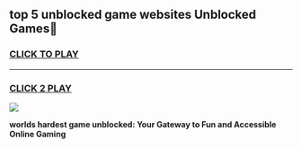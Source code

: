 
## top 5 unblocked game websites Unblocked Games👋
<h3>
<a href="https://premium.freeplayer.one?title=top_5_unblocked_game_websites&ref=16F">CLICK TO PLAY</a></h3>
<hr>

<h3>
<a href="https://premium.freeplayer.one?title=top_5_unblocked_game_websites&ref=16F">CLICK 2 PLAY</a>
  
</h3>

<a href="https://premium.freeplayer.one?title=top_5_unblocked_game_websites&ref=16F/"><img src="https://clearcache.store/games.png"></a>


**worlds hardest game unblocked: Your Gateway to Fun and Accessible Online Gaming**
